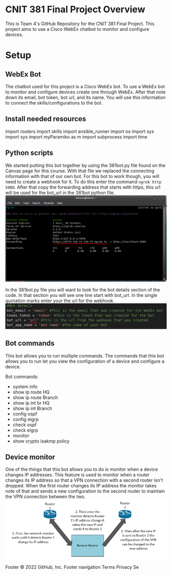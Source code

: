 
# CNIT 381 Final Project Overview
This is Team 4's GitHub Repository for the CNIT 381 Final Project. This project aims to use a Cisco WebEx chatbot to monitor and configure devices.

# Setup
## WebEx Bot
The chatbot used for this project is a Cisco WebEx bot. To use a WebEx bot to monitor and configure devices create one through WebEx. After that note down its email, bot token, bot url, and its name. You will use this information to connect the skills/configurations to the bot.

## Install needed resources
import routers
import skills
import ansible_runner
import os
import sys
import sys
import myParamiko as m
import subprocess
import time

## Python scripts
We started putting this bot together by using the 381bot.py file found on the Canvas page for this course. With that file we replaced the connecting information with that of our own bot. For this bot to work though, you will need to create a webhook for it. To do this enter the command ```ngrok http 5000```. After that copy the forwarding address that starts with https, this url will be used for the bot_url in the 381bot python file.
![Bot URL creation](/Images/ngrokHTTP.PNG)

In the 381bot.py file you will want to look for the bot details section of the code. In that section you will see one line start with bot_url. In the single quotation marks enter your the url for the webhook.
![Webhook URL entry](/Images/botURL.PNG)

## Bot commands
This bot allows you to run multiple commands. The commands that this bot allows you to run let you view the configuration of a device and configure a device. 

Bot commands:
- system info
- show ip route HQ
- show ip route Branch
- show ip int br HQ
- show ip int Branch
- config ospf
- config eigrp
- check ospf
- check eigrp
- monitor
- show crypto isakmp policy

## Device monitor
One of the things that this bot allows you to do is monitor when a device changes IP addresses. This feature is used to monitor when a router changes its IP address so that a VPN connection with a second router isn't dropped. When the first router changes its IP address the monitor takes note of that and sends a new configuration to the second router to maintain the VPN connection between the two.
![Device Monitor Diagram](/Images/vpndiag.PNG)

Footer
© 2022 GitHub, Inc.
Footer navigation
Terms
Privacy
Se
